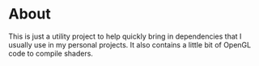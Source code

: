 About
=====

This is just a utility project to help quickly bring in dependencies that I usually use in my personal projects.
It also contains a little bit of OpenGL code to compile shaders.
